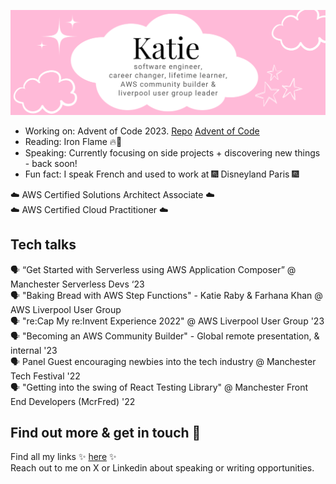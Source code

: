 ![](https://github.com/katieraby/katieraby/blob/master/xheader2024-2.png)

- Working on: Advent of Code 2023. [Repo](https://github.com/katieraby/adventofcode) [Advent of Code](https://adventofcode.com/)
- Reading: Iron Flame 🔥🐉
- Speaking: Currently focusing on side projects + discovering new things - back soon!
- Fun fact: I speak French and used to work at 🎆 Disneyland Paris 🎆

☁️ AWS Certified Solutions Architect Associate ☁️\
☁️ AWS Certified Cloud Practitioner ☁️

## Tech talks
🗣️ “Get Started with Serverless using AWS Application Composer” @ Manchester Serverless Devs ‘23\
🗣 "Baking Bread with AWS Step Functions" - Katie Raby & Farhana Khan @ AWS Liverpool User Group\
🗣 "re:Cap My re:Invent Experience 2022" @ AWS Liverpool User Group '23\
🗣 "Becoming an AWS Community Builder" - Global remote presentation, & internal '23\
🗣 Panel Guest encouraging newbies into the tech industry @ Manchester Tech Festival '22\
🗣 "Getting into the swing of React Testing Library" @ Manchester Front End Developers (McrFred) '22

## Find out more & get in touch 💌

Find all my links ✨ [here](https://katieraby.com/links) ✨\
Reach out to me on X or Linkedin about speaking or writing opportunities.

<!--
**katieraby/katieraby** is a ✨ _special_ ✨ repository because its `README.md` (this file) appears on your GitHub profile.

Here are some ideas to get you started:

- 🔭 I’m currently working on ...
- 🌱 I’m currently learning ...
- 👯 I’m looking to collaborate on ...
- 🤔 I’m looking for help with ...
- 💬 Ask me about ...
- 📫 How to reach me: ...
- 😄 Pronouns: ...
- ⚡ Fun fact: ...
-->
